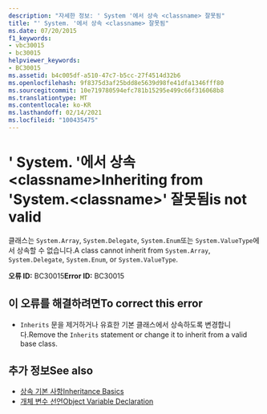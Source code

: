 ```yaml
---
description: "자세한 정보: ' System '에서 상속 <classname> 잘못됨"
title: "' System. '에서 상속 <classname> 잘못됨"
ms.date: 07/20/2015
f1_keywords:
- vbc30015
- bc30015
helpviewer_keywords:
- BC30015
ms.assetid: b4c005df-a510-47c7-b5cc-27f4514d32b6
ms.openlocfilehash: 9f8375d3af25bdd8e5639d98fe41dfa1346fff80
ms.sourcegitcommit: 10e719780594efc781b15295e499c66f316068b8
ms.translationtype: MT
ms.contentlocale: ko-KR
ms.lasthandoff: 02/14/2021
ms.locfileid: "100435475"
---
```

# <a name="inheriting-from-systemclassname-is-not-valid"></a><span data-ttu-id="33900-105">' System. '에서 상속 \<classname></span><span class="sxs-lookup"><span data-stu-id="33900-105">Inheriting from 'System.\<classname>'</span></span> <span data-ttu-id="33900-106">잘못됨</span><span class="sxs-lookup"><span data-stu-id="33900-106">is not valid</span></span>

<span data-ttu-id="33900-107">클래스는 `System.Array`, `System.Delegate`, `System.Enum`또는 `System.ValueType`에서 상속할 수 없습니다.</span><span class="sxs-lookup"><span data-stu-id="33900-107">A class cannot inherit from `System.Array`, `System.Delegate`, `System.Enum`, or `System.ValueType`.</span></span>  
  
 <span data-ttu-id="33900-108">**오류 ID:** BC30015</span><span class="sxs-lookup"><span data-stu-id="33900-108">**Error ID:** BC30015</span></span>  
  
## <a name="to-correct-this-error"></a><span data-ttu-id="33900-109">이 오류를 해결하려면</span><span class="sxs-lookup"><span data-stu-id="33900-109">To correct this error</span></span>  
  
- <span data-ttu-id="33900-110">`Inherits` 문을 제거하거나 유효한 기본 클래스에서 상속하도록 변경합니다.</span><span class="sxs-lookup"><span data-stu-id="33900-110">Remove the `Inherits` statement or change it to inherit from a valid base class.</span></span>  
  
## <a name="see-also"></a><span data-ttu-id="33900-111">추가 정보</span><span class="sxs-lookup"><span data-stu-id="33900-111">See also</span></span>

- [<span data-ttu-id="33900-112">상속 기본 사항</span><span class="sxs-lookup"><span data-stu-id="33900-112">Inheritance Basics</span></span>](../programming-guide/language-features/objects-and-classes/inheritance-basics.md)
- [<span data-ttu-id="33900-113">개체 변수 선언</span><span class="sxs-lookup"><span data-stu-id="33900-113">Object Variable Declaration</span></span>](../programming-guide/language-features/variables/object-variable-declaration.md)
